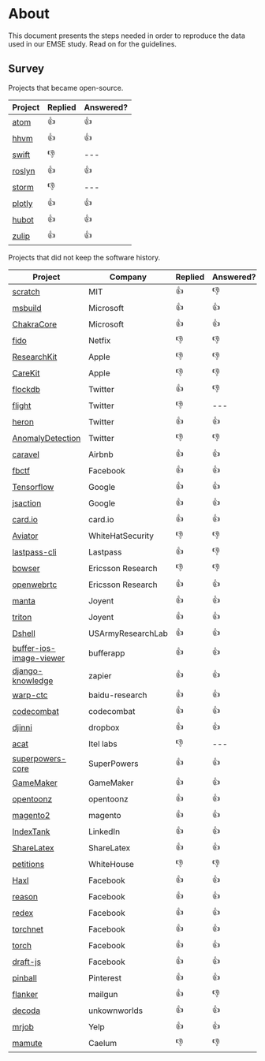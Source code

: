 # About

This document presents the steps needed in order to reproduce the data used in our EMSE study. Read on for the guidelines.

## Survey

Projects that became open-source.

|Project|Replied|Answered?|
|-------|-------|---------|
|[atom](https://discuss.atom.io/t/studying-the-evolution-of-atoms-project/29581) | :thumbsup: | :thumbsup: |
|[hhvm](https://github.com/facebook/hhvm/issues/7122) | :thumbsup: | :thumbsup: |
|[swift](http://permalink.gmane.org/gmane.comp.lang.swift.evolution/19859) | :thumbsdown: | --- |
|[roslyn](https://github.com/dotnet/roslyn/issues/11714) | :thumbsup: | :thumbsup: |
|[storm](https://mail-archives.apache.org/mod_mbox/storm-user/201606.mbox/browser) | :thumbsdown: | --- |
|[plotly](https://github.com/plotly/plotly.js/issues/712) | :thumbsup: | :thumbsup: |
|[hubot](https://github.com/github/hubot/issues/1244) | :thumbsup: | :thumbsup: |
|[zulip](https://github.com/zulip/zulip/issues/1968) | :thumbsup: | :thumbsup: |

Projects that did not keep the software history.

|Project|Company|Replied|Answered?|
|-------|-------|-------|---------|
|[scratch](https://github.com/LLK/scratch-flash/issues/1112) | MIT | :thumbsup: | :thumbsdown: |
|[msbuild](https://github.com/Microsoft/msbuild/issues/621) | Microsoft | :thumbsup: | :thumbsup: |
|[ChakraCore](https://github.com/Microsoft/ChakraCore/issues/1280) | Microsoft | :thumbsup: | :thumbsup: |
|[fido](https://github.com/Netflix/Fido/issues/23) | Netfix | :thumbsdown: | :thumbsdown: |
|[ResearchKit](https://github.com/ResearchKit/ResearchKit/issues/682) | Apple | :thumbsdown: | :thumbsdown: |
|[CareKit](https://github.com/carekit-apple/CareKit/issues/45) | Apple | :thumbsdown: | :thumbsdown: |
|[flockdb](https://github.com/twitter/flockdb/issues/103) | Twitter | :thumbsup: | :thumbsdown: |
|[flight](https://github.com/flightjs/flight/issues/375) | Twitter | :thumbsdown: | --- |
|[heron](https://github.com/twitter/heron/issues/1018) | Twitter | :thumbsup: | :thumbsup: |
|[AnomalyDetection](https://github.com/twitter/AnomalyDetection/issues/71) | Twitter | :thumbsdown: | :thumbsdown: |
|[caravel](https://github.com/airbnb/caravel/issues/470) | Airbnb | :thumbsup: | :thumbsup: |
|[fbctf](https://github.com/facebook/fbctf/issues/49) | Facebook | :thumbsup: | :thumbsup: |
|[Tensorflow](https://github.com/gustavopinto/migration-to-oss/blob/master/tensorflow.md) | Google | :thumbsup: | :thumbsup: |
|[jsaction](https://github.com/google/jsaction/issues/11) | Google | :thumbsup: | :thumbsup: |
|[card.io](https://github.com/gustavopinto/migration-to-oss/blob/master/card.io.md) | card.io | :thumbsup: | :thumbsup: |
|[Aviator](https://github.com/WhiteHatSecurity/Aviator/issues/80) | WhiteHatSecurity | :thumbsdown: | :thumbsdown: |
|[lastpass-cli](https://github.com/lastpass/lastpass-cli/issues/174) | Lastpass | :thumbsup: | :thumbsdown: |
|[bowser](https://github.com/EricssonResearch/bowser/issues/86) | Ericsson Research | :thumbsdown: | :thumbsdown: |
|[openwebrtc](https://github.com/EricssonResearch/openwebrtc/issues/611) | Ericsson Research | :thumbsup: | :thumbsup: |
|[manta](https://github.com/joyent/manta/issues/14) | Joyent | :thumbsup: | :thumbsup: |
|[triton](https://github.com/joyent/triton/issues/202) | Joyent | :thumbsup: | :thumbsup: |
|[Dshell](https://github.com/USArmyResearchLab/Dshell/issues/87) | USArmyResearchLab |  :thumbsup: | :thumbsup: |
|[buffer-ios-image-viewer](https://github.com/bufferapp/buffer-ios-image-viewer/issues/42) | bufferapp | :thumbsup: |  :thumbsup: |
|[django-knowledge](https://github.com/zapier/django-knowledge/issues/70) | zapier | :thumbsup: | :thumbsup: |
|[warp-ctc](https://github.com/baidu-research/warp-ctc/issues/42) | baidu-research | :thumbsup: | :thumbsup: |
|[codecombat](https://github.com/codecombat/codecombat/issues/3775) | codecombat | :thumbsup:  | :thumbsup: |
|[djinni](https://github.com/dropbox/djinni/issues/253) | dropbox | :thumbsup:  | :thumbsup: |
|[acat](https://github.com/01org/acat/issues/33) | Itel labs | :thumbsdown: | --- |
|[superpowers-core](https://github.com/superpowers/superpowers-core/issues/143) | SuperPowers | :thumbsup: | :thumbsup: |
|[GameMaker](https://github.com/gandrewstone/GameMaker/issues/2) | GameMaker | :thumbsup: | :thumbsup: |
|[opentoonz](https://github.com/opentoonz/opentoonz/issues/640) | opentoonz | :thumbsup: | :thumbsup: |
|[magento2](https://github.com/magento/magento2/issues/5654) | magento | :thumbsup: | :thumbsup: |
|[IndexTank](https://github.com/linkedin/indextank-engine/issues/43) | LinkedIn | :thumbsup: | :thumbsup: |
|[ShareLatex](https://github.com/sharelatex/web-sharelatex/issues/282) | ShareLatex | :thumbsup: | :thumbsup: |
|[petitions](https://github.com/WhiteHouse/petitions/issues/108) | WhiteHouse | :thumbsdown: | :thumbsdown: |
|[Haxl](https://github.com/facebook/Haxl/issues/52) | Facebook | :thumbsup: | :thumbsup: |
|[reason](https://github.com/facebook/reason/issues/651) | Facebook | :thumbsup: | :thumbsup: |
|[redex](https://github.com/facebook/redex/issues/164) | Facebook | :thumbsup: | :thumbsup: |
|[torchnet](https://github.com/torchnet/torchnet/issues/28) | Facebook | :thumbsup: | :thumbsup: |
|[torch](https://github.com/facebook/fb.resnet.torch/issues/86) | Facebook | :thumbsup: | :thumbsup: |
|[draft-js](https://github.com/facebook/draft-js/issues/555) | Facebook | :thumbsup: | :thumbsup: |
|[pinball](https://github.com/pinterest/pinball/issues/74) | Pinterest | :thumbsup: | :thumbsup: |
|[flanker](https://github.com/mailgun/flanker/issues/119) | mailgun | :thumbsup: | :thumbsdown: |
|[decoda](https://github.com/unknownworlds/decoda/issues/33) | unkownworlds | :thumbsup: | :thumbsup: |
|[mrjob](https://github.com/Yelp/mrjob/issues/1356) | Yelp | :thumbsup: | :thumbsup: |
|[mamute](https://github.com/caelum/mamute/issues/278) | Caelum | :thumbsdown: | :thumbsdown: |
